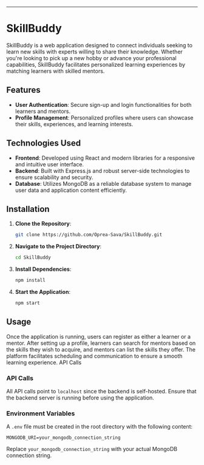 ---

# SkillBuddy

SkillBuddy is a web application designed to connect individuals seeking to learn new skills with experts willing to share their knowledge. Whether you're looking to pick up a new hobby or advance your professional capabilities, SkillBuddy facilitates personalized learning experiences by matching learners with skilled mentors.

## Features

- **User Authentication**: Secure sign-up and login functionalities for both learners and mentors.
- **Profile Management**: Personalized profiles where users can showcase their skills, experiences, and learning interests.

## Technologies Used

- **Frontend**: Developed using React and modern libraries for a responsive and intuitive user interface.
- **Backend**: Built with Express.js and robust server-side technologies to ensure scalability and security.
- **Database**: Utilizes MongoDB as a reliable database system to manage user data and application content efficiently.

## Installation

1. **Clone the Repository**:
   ```bash
   git clone https://github.com/Oprea-Sava/SkillBuddy.git
   ```

2. **Navigate to the Project Directory**:
   ```bash
   cd SkillBuddy
   ```

3. **Install Dependencies**:
   ```bash
   npm install
   ```

4. **Start the Application**:
   ```bash
   npm start
   ```


## Usage

Once the application is running, users can register as either a learner or a mentor. After setting up a profile, learners can search for mentors based on the skills they wish to acquire, and mentors can list the skills they offer. The platform facilitates scheduling and communication to ensure a smooth learning experience.
API Calls

### API Calls

All API calls point to `localhost` since the backend is self-hosted. Ensure that the backend server is running before using the application.

### Environment Variables

A `.env` file must be created in the root directory with the following content:

```
MONGODB_URI=your_mongodb_connection_string
```

Replace `your_mongodb_connection_string` with your actual MongoDB connection string.



